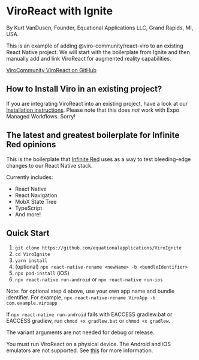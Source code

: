 # ViroReact with Ignite  

By Kurt VanDusen, Founder, Equational Applications LLC, Grand Rapids, MI, USA.

This is an example of adding @viro-community/react-viro to an existing React Native project. We will start with the boilerplate from Ignite and then manually add and link ViroReact for augmented reality capabilities.

[ViroCommunity ViroReact on GitHub](https://github.com/ViroCommunity/viro)

## How to Install Viro in an existing project?

If you are integrating ViroReact into an existing project, have a look at our [Installation instructions](https://github.com/ViroCommunity/viro/blob/main/readmes/INSTALL.md). Please note that this does _not_ work with Expo Managed Workflows. Sorry!

## The latest and greatest boilerplate for Infinite Red opinions

This is the boilerplate that [Infinite Red](https://infinite.red) uses as a way to test bleeding-edge changes to our React Native stack.


Currently includes:

- React Native
- React Navigation
- MobX State Tree
- TypeScript
- And more!

## Quick Start

1. `git clone https://github.com/equationalapplications/ViroIgnite`
2. `cd ViroIgnite`
3. `yarn install`
4. (optional) `npx react-native-rename <newName> -b <bundleIdentifier>`
5. `npx pod-install` (iOS)
6. `npx react-native run-android` or `npx react-native run-ios`

Note: for optional step 4 above, use your own app name and bundle identifier. For example, `npx react-native-rename ViroApp -b com.example.viroapp`

If `npx react-native run-android` fails with EACCESS gradlew.bat or EACCESS gradlew, run `chmod +x gradlew.bat` or `chmod +x gradlew`.

The variant arguments are not needed for debug or release.

You must run ViroReact on a physical device. The Android and iOS emulators are not supported. See [this](https://docs.viromedia.com/docs/installing-viro-android) for more information.
